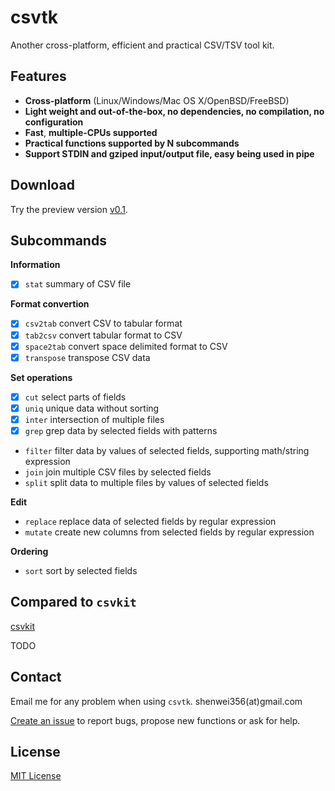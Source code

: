 # csvtk

Another cross-platform, efficient and practical CSV/TSV tool kit.

## Features

- **Cross-platform** (Linux/Windows/Mac OS X/OpenBSD/FreeBSD)
- **Light weight and out-of-the-box, no dependencies, no compilation, no configuration**
- **Fast**,  **multiple-CPUs supported**
- **Practical functions supported by N subcommands**
- **Support STDIN and gziped input/output file, easy being used in pipe**

## Download

Try the preview version [v0.1](https://github.com/shenwei356/csvtk/releases/tag/v0.1).

## Subcommands

**Information**

-  [x] `stat` summary of CSV file

**Format convertion**

-  [x] `csv2tab` convert CSV to tabular format
-  [x] `tab2csv` convert tabular format to CSV
-  [x] `space2tab` convert space delimited format to CSV
-  [x] `transpose` transpose CSV data

**Set operations**

-  [x] `cut` select parts of fields
-  [x] `uniq` unique data without sorting
-  [x] `inter` intersection of multiple files
-  [x] `grep` grep data by selected fields with patterns
-  `filter` filter data by values of selected fields, supporting math/string expression
-  `join` join multiple CSV files by selected fields
-  `split` split data to multiple files by values of selected fields

**Edit**

-  `replace` replace data of selected fields by regular expression
-  `mutate` create new columns from selected fields by regular expression

**Ordering**

-  `sort` sort by selected fields

## Compared to `csvkit`

[csvkit](http://csvkit.readthedocs.org/en/540/)

TODO

## Contact

Email me for any problem when using `csvtk`. shenwei356(at)gmail.com

[Create an issue](https://github.com/shenwei356/csvtk/issues) to report bugs,
propose new functions or ask for help.

## License

[MIT License](https://github.com/shenwei356/csvtk/blob/master/LICENSE)
